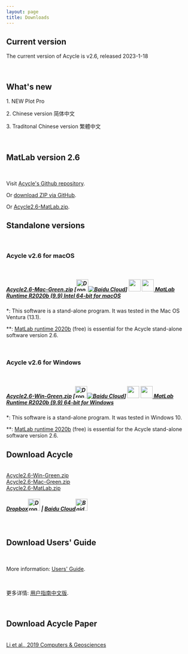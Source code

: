 ```yaml
---
layout: page
title: Downloads
--- 
```

<section id ="matlab">
<h2>Current version</h2>
<p>The current version of Acycle is v2.6, released 2023-1-18 </p>
<br />
<h2>What's new</h2>
<p>1. NEW Plot Pro</p>
<p>2. Chinese version 简体中文</p>
<p>3. Traditonal Chinese version 繁體中文</p>
<br />

</section>
<section id ="matlab">
        <h2>MatLab version 2.6</h2>
        <br />
        <p> Visit <a href ="https://github.com/mingsongli/acycle" target="_blank" rel="noopener noreferrer"> Acycle's Github repository</a>.</p>
        <p> Or <a href ="https://github.com/mingsongli/acycle/archive/master.zip"> download ZIP via GitHub</a>.</p>
        <p> Or <a href ="https://disk.pku.edu.cn:443/link/9B06A1CB55E75793250E6AC4FD2BB34D
Valid Until: 2027-02-01 23:59" target="_blank" rel="noopener noreferrer"> Acycle2.6-MatLab.zip</a>.</p>
</section>
<section id ="standalone">
        <h2>Standalone versions</h2>
        <br />
        <h3>Acycle v2.6 for macOS</h3>
        <br />
        <h5><p><a href ="https://disk.pku.edu.cn:443/link/2F0456F28233C85712103A3FFE31482C
Valid Until: 2027-02-01 23:59" target="_blank" rel="noopener noreferrer"> Acycle2.6-Mac-Green.zip</a>  [<a href ="https://www.dropbox.com/sh/t53vjs539gmixnm/AAC0BqTR0U5xghKwuVc1Iwbma?dl=0" target="_blank" rel="noopener noreferrer"><img src="https://img.icons8.com/color/48/000000/dropbox.png" alt= "Dropbox" class="rounded" height="32" width="32"></a><a href ="https://pan.baidu.com/s/14-xRzV_-BBrE6XfyR_71Nw" target="_blank" rel="noopener noreferrer"><img src="https://img.icons8.com/material/24/000000/baidu-cloud.png" alt= "Baidu Cloud" class="rounded"></a>] <img src="https://img.icons8.com/material/24/000000/xbox-cross.png" height="32" width="32"> <a href ="https://ssd.mathworks.com/supportfiles/downloads/R2020b/Release/5/deployment_files/installer/complete/maci64/MATLAB_Runtime_R2020b_Update_5_maci64.dmg.zip"> <img src="https://img.icons8.com/fluent/48/000000/matlab.png" height="32" width="32"> MatLab Runtime R2020b (9.9) Intel 64-bit for macOS</a> </p></h5>
        <p>*: This software is a stand-alone program. It was tested in the Mac OS Ventura (13.1).</p> <p>**: <a href ="https://www.mathworks.com/products/compiler/matlab-runtime.html" target="_blank" rel="noopener noreferrer"> MatLab runtime 2020b</a> (free) is essential for the Acycle stand-alone software version 2.6.</p>
        <br />
        <h3>Acycle v2.6 for Windows</h3>
        <br />
        <h5><p><a href ="https://disk.pku.edu.cn:443/link/FE9B1BB4A5F5226A0BAEC48AB39A19DD
Valid Until: 2028-02-01 23:59" target="_blank" rel="noopener noreferrer"> Acycle2.6-Win-Green.zip</a> [<a href ="https://www.dropbox.com/sh/t53vjs539gmixnm/AAC0BqTR0U5xghKwuVc1Iwbma?dl=0" target="_blank" rel="noopener noreferrer"><img src="https://img.icons8.com/color/48/000000/dropbox.png" alt= "Dropbox" class="rounded" height="32" width="32"></a><a href ="https://pan.baidu.com/s/14-xRzV_-BBrE6XfyR_71Nw" target="_blank" rel="noopener noreferrer"><img src="https://img.icons8.com/material/24/000000/baidu-cloud.png" alt= "Baidu Cloud" class="rounded"></a>] <img src="https://img.icons8.com/material/24/000000/xbox-cross.png" height="32" width="32"> <a href ="https://ssd.mathworks.com/supportfiles/downloads/R2020b/Release/5/deployment_files/installer/complete/win64/MATLAB_Runtime_R2020b_Update_5_win64.zip"> <img src="https://img.icons8.com/fluent/48/000000/matlab.png" height="32" width="32"> MatLab Runtime R2020b (9.9) 64-bit for Windows</a> </p></h5>
        <p>*: This software is a stand-alone program. It was tested in Windows 10.</p>
        <p>**: <a href ="https://www.mathworks.com/products/compiler/matlab-runtime.html" target="_blank" rel="noopener noreferrer"> MatLab runtime 2020b</a> (free) is essential for the Acycle stand-alone software version 2.6.</p>
</section>
<section id ="download">
        <h2>Download Acycle</h2>
        <br />
        <a href ="https://disk.pku.edu.cn:443/link/FE9B1BB4A5F5226A0BAEC48AB39A19DD
Valid Until: 2028-02-01 23:59" target="_blank" rel="noopener noreferrer"> Acycle2.6-Win-Green.zip</a><br />
        <a href ="https://disk.pku.edu.cn:443/link/2F0456F28233C85712103A3FFE31482C
Valid Until: 2027-02-01 23:59" target="_blank" rel="noopener noreferrer"> Acycle2.6-Mac-Green.zip</a>
		 <br />
		 <a href ="https://disk.pku.edu.cn:443/link/9B06A1CB55E75793250E6AC4FD2BB34D
Valid Until: 2027-02-01 23:59" target="_blank" rel="noopener noreferrer"> Acycle2.6-MatLab.zip</a>
        <h5><p><a href ="https://www.dropbox.com/sh/t53vjs539gmixnm/AAC0BqTR0U5xghKwuVc1Iwbma?dl=0" target="_blank" rel="noopener noreferrer"> Dropbox<img src="https://img.icons8.com/color/48/000000/dropbox.png" alt= "Dropbox" class="rounded" height="32" width="32"></a>  |  <a href ="https://pan.baidu.com/s/14-xRzV_-BBrE6XfyR_71Nw" target="_blank" rel="noopener noreferrer">Baidu Cloud<img src="https://img.icons8.com/material/24/000000/baidu-cloud.png" alt= "Baidu Cloud" class="rounded" height="32" width="32"></a></p></h5>
        <br />
        <h2>Download Users' Guide</h2>
        <br />
        <p>More information: <a href="https://acycle.org/manual/" target="_blank" rel="noopener noreferrer">Users' Guide</a>.</p>
        <br />
        <p>更多详情: <a href="https://acycle.org/manual/" target="_blank" rel="noopener noreferrer">用户指南中文版</a>.</p>
        <br />
        <h2>Download Acycle Paper </h2>
        <br />
        <a href="/docs/Li-et-al-2019-Acycle-software.pdf" target="_blank" rel="noopener noreferrer"> Li et al., 2019 Computers & Geosciences </a>
</section>
